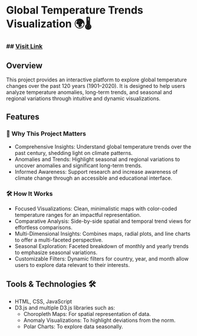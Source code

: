 # Global Temperature Trends Visualization 🌍🌡️

### ## [Visit Link](https://shubham-singh0109.github.io/Global_Temperature_Visualizer/)

## Overview
This project provides an interactive platform to explore global temperature changes over the past 120 years (1901–2020). It is designed to help users analyze temperature anomalies, long-term trends, and seasonal and regional variations through intuitive and dynamic visualizations.

## Features

### 🌟 Why This Project Matters
- Comprehensive Insights: Understand global temperature trends over the past century, shedding light on climate patterns.
- Anomalies and Trends: Highlight seasonal and regional variations to uncover anomalies and significant long-term trends.
- Informed Awareness: Support research and increase awareness of climate change through an accessible and educational interface.

### 🛠️ How It Works
- Focused Visualizations: Clean, minimalistic maps with color-coded temperature ranges for an impactful representation.
- Comparative Analysis: Side-by-side spatial and temporal trend views for effortless comparisons.
- Multi-Dimensional Insights: Combines maps, radial plots, and line charts to offer a multi-faceted perspective.
- Seasonal Exploration: Faceted breakdown of monthly and yearly trends to emphasize seasonal variations.
- Customizable Filters: Dynamic filters for country, year, and month allow users to explore data relevant to their interests.

## Tools & Technologies 🛠️
- HTML, CSS, JavaScript
- D3.js and multiple D3.js libraries such as:
  - Choropleth Maps: For spatial representation of data.
  - Anomaly Visualizations: To highlight deviations from the norm.
  - Polar Charts: To explore data seasonally.

